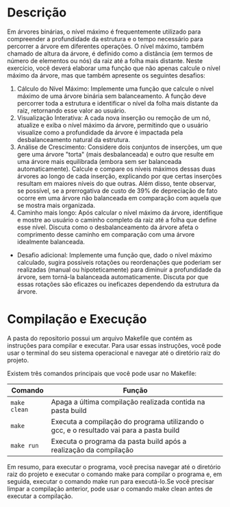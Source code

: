 
# Descrição
Em árvores binárias, o nível máximo é frequentemente utilizado para compreender a profundidade da estrutura e o tempo necessário para percorrer a árvore em diferentes operações. O
nível máximo, também chamado de altura da árvore, é definido como a distância (em termos
de número de elementos ou nós) da raiz até a folha mais distante.
Neste exercício, você deverá elaborar uma função que não apenas calcule o nível máximo da
árvore, mas que também apresente os seguintes desafios:
1. Cálculo do Nível Máximo: Implemente uma função que calcule o nível máximo de uma
árvore binária sem balanceamento. A função deve percorrer toda a estrutura e identificar
o nível da folha mais distante da raiz, retornando esse valor ao usuário.
2. Visualização Interativa: A cada nova inserção ou remoção de um nó, atualize e exiba
o nível máximo da árvore, permitindo que o usuário visualize como a profundidade da
árvore é impactada pela desbalanceamento natural da estrutura.
3. Análise de Crescimento: Considere dois conjuntos de inserções, um que gere uma árvore "torta" (mais desbalanceada) e outro que resulte em uma árvore mais equilibrada
(embora sem ser balanceada automaticamente). Calcule e compare os níveis máximos
dessas duas árvores ao longo de cada inserção, explicando por que certas inserções
resultam em maiores níveis do que outras. Além disso, tente observar, se possível, se
a prerrogativa de custo de 39% de depreciação de fato ocorre em uma árvore não balanceada em comparação com aquela que se mostra mais organizada.
4. Caminho mais longo: Após calcular o nível máximo da árvore, identifique e mostre ao
usuário o caminho completo da raiz até a folha que define esse nível. Discuta como o
desbalanceamento da árvore afeta o comprimento desse caminho em comparação com
uma árvore idealmente balanceada.

- Desafio adicional: Implemente uma função que, dado o nível máximo calculado, sugira possíveis rotações ou reordenações que poderiam ser realizadas (manual ou hipoteticamente) para
diminuir a profundidade da árvore, sem torná-la balanceada automaticamente. Discuta por que
essas rotações são eficazes ou ineficazes dependendo da estrutura da árvore.

# Compilação e Execução

A pasta do repositorio possui um arquivo Makefile que contém as instruções para compilar e executar. Para usar essas instruções, você pode usar o terminal do seu sistema
operacional e navegar até o diretório raiz do projeto.

Existem três comandos principais que você pode usar no Makefile:


| Comando                |  Função                                                                                           |                     
| -----------------------| ------------------------------------------------------------------------------------------------- |
|  `make clean`          | Apaga a última compilação realizada contida na pasta build                                        |
|  `make`                | Executa a compilação do programa utilizando o gcc, e o resultado vai para a pasta build           |
|  `make run`            | Executa o programa da pasta build após a realização da compilação                                 |

Em resumo, para executar o programa, você precisa navegar até o diretório raiz do projeto e executar o comando make para compilar o programa e, em seguida, 
executar o comando make run para executá-lo.Se você precisar limpar a compilação anterior, pode usar o comando make clean antes de executar a compilação.

